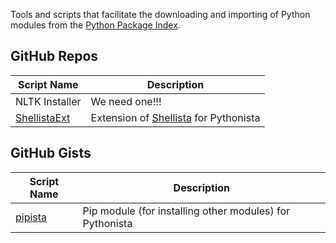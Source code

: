 Tools and scripts that facilitate the downloading and importing of Python modules from the [Python Package Index][1].

GitHub Repos
------------
	
| Script Name        | Description   | 
| -------------      | ------------- | 
| NLTK Installer    | We need one!!! |
| [ShellistaExt][2]      | Extension of [Shellista][4] for Pythonista    |


GitHub Gists
------------

| Script Name        | Description   | 
| -------------      | ------------- | 
| [pipista][3]   | Pip module (for installing other modules) for Pythonista |


[1]: https://pypi.python.org/pypi
[2]: https://github.com/briarfox/ShellistaExt
[3]: https://gist.github.com/pudquick/4116558
[4]: https://github.com/transistor1/shellista

